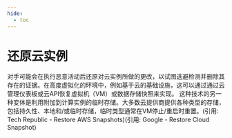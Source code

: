 ```yaml
---
hide:
  - toc
---
```


# 还原云实例

对手可能会在执行恶意活动后还原对云实例所做的更改，以试图逃避检测并删除其存在的证据。在高度虚拟化的环境中，例如基于云的基础设施，这可以通过通过云管理仪表板或云API恢复虚拟机（VM）或数据存储快照来实现。  这种技术的另一种变体是利用附加到计算实例的临时存储。大多数云提供商提供各种类型的存储，包括持久性、本地和/或临时存储，临时类型通常在VM停止/重启时重置。(引用: Tech Republic - Restore AWS Snapshots)(引用: Google - Restore Cloud Snapshot)
